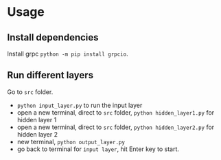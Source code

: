 # Usage

## Install dependencies
Install grpc `python -m pip install grpcio`.

## Run different layers
Go to `src` folder. 
* `python input_layer.py` to run the input layer
* open a new terminal, direct to `src` folder, `python hidden_layer1.py` for hidden layer 1
* open a new terminal, direct to `src` folder, `python hidden_layer2.py` for hidden
layer 2
* new terminal, `python output_layer.py`
* go back to terminal for `input layer`, hit Enter key to start. 

